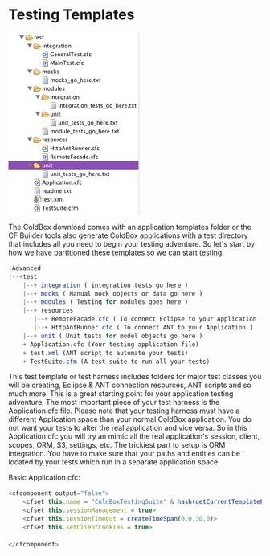 # Testing Templates

![](../../TestingTemplate.png)

The ColdBox download comes with an application templates folder or the CF Builder tools also generate ColdBox applications with a test directory that includes all you need to begin your testing adventure. So let's start by how we have partitioned these templates so we can start testing.

```js
|Advanced
|--+test
    |--+ integration ( integration tests go here )   
    |--+ mocks ( Manual mock objects or data go here )
    |--+ modules ( Testing for modules goes here )
    |--+ resources
       |--+ RemoteFacade.cfc ( To connect Eclipse to your Application )
       |--+ HttpAntRunner.cfc ( To connect ANT to your Application )
    |--+ unit ( Unit tests for model objects go here )
    + Application.cfc (Your testing application file)
    + test.xml (ANT script to automate your tests)
    + TestSuite.cfm (A test suite to run all your tests)
```

This test template or test harness includes folders for major test classes you will be creating, Eclipse & ANT connection resources, ANT scripts and so much more. This is a great starting point for your application testing adventure. The most important piece of your test harness is the Application.cfc file. Please note that your testing harness must have a different Application space than your normal ColdBox application. You do not want your tests to alter the real application and vice versa. So in this Application.cfc you will try an mimic all the real application's session, client, scopes, ORM, S3, settings, etc. The trickiest part to setup is ORM integration. You have to make sure that your paths and entities can be located by your tests which run in a separate application space.

Basic Application.cfc: 

```js
<cfcomponent output="false">
	<cfset this.name = "ColdBoxTestingSuite" & hash(getCurrentTemplatePath())> 
	<cfset this.sessionManagement = true>
	<cfset this.sessionTimeout = createTimeSpan(0,0,30,0)>
	<cfset this.setClientCookies = true>
	
</cfcomponent>
```